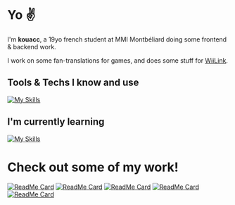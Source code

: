 # Yo ✌️

I'm **kouacc**, a 19yo french student at MMI Montbéliard doing some frontend & backend work.

I work on some fan-translations for games, and does some stuff for [WiiLink](https://github.com/WiiLink24).

## Tools & Techs I know and use
[![My Skills](https://skillicons.dev/icons?i=html,css,py,js,ts,nodejs,vue,astro,alpinejs,tailwind,wordpress,git,postgres,npm,netlify,express,vscode,postman,docker,figma,ps,ai&theme=light)](https://skillicons.dev)

## I'm currently learning
[![My Skills](https://skillicons.dev/icons?i=go,swift,react&theme=light)](https://skillicons.dev)

# Check out some of my work!
[![ReadMe Card](https://github-readme-stats.vercel.app/api/pin/?username=WiiLink24&repo=EVC-Viewer)](https://github.com/WiiLink24/EVC-Viewer)
[![ReadMe Card](https://github-readme-stats.vercel.app/api/pin/?username=WiiLink24&repo=MiiContestChannelServer)](https://github.com/WiiLink24/MiiContestChannelServer)
[![ReadMe Card](https://github-readme-stats.vercel.app/api/pin/?username=WiiLink24&repo=MiiContestChannelWeb)](https://github.com/WiiLink24/MiiContestChannelWeb)
[![ReadMe Card](https://github-readme-stats.vercel.app/api/pin/?username=kouacc&repo=pulsenews)](https://github.com/kouacc/pulsenews)
[![ReadMe Card](https://github-readme-stats.vercel.app/api/pin/?username=kouacc&repo=k2-fr)](https://github.com/kouacc/k2-fr)
